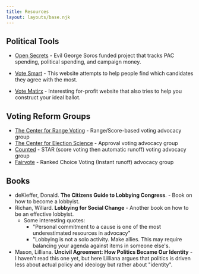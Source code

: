 ```yaml
---
title: Resources
layout: layouts/base.njk
---
```




## Political Tools

* [Open Secrets](https://www.opensecrets.org) - Evil George Soros funded project that tracks PAC spending, political spending, and campaign money.  

* [Vote Smart](https://votesmart.org/) - This website attempts to help people find which candidates they agree with the most. 

* [Vote Matirx](http://www.votematrix.com/) - Interesting for-profit website that also tries to help you construct your ideal ballot. 

## Voting Reform Groups

* [The Center for Range Voting](www.rangevoting.org) - Range/Score-based voting advocacy group
* [The Center for Election Science](https://electology.org/) - Approval voting advocacy group
* [Counted](https://www.counted.vote/) - STAR (score voting then automatic runoff) voting advocacy group
* [Fairvote](https://www.fairvote.org/) - Ranked Choice Voting (Instant runoff) advocacy group


## Books

* deKieffer, Donald. **The Citizens Guide to Lobbying Congress**. - Book on how to become a lobbyist. 
* Richan, Willard. **Lobbying for Social Change** - Another book on how to be an effective lobbyist. 
  - Some interesting quotes:
    - "Personal commitment to a cause is one of the most underestimated resources in advocacy"
    - "Lobbying is not a solo activity. Make allies. This may require balancing your agenda against items in someone else's.
* Mason, Lilliana. **Uncivil Agreement: How Politics Became Our Identity** - I haven't read this one yet, but here Lilliana argues that politics is driven less about actual policy and ideology but rather about "identity". 
